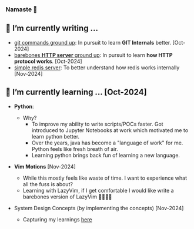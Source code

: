### Namaste 🙏



## 🔭 I’m currently writing ...
- [git commands ground up](https://github.com/ajaypremshankar/py-git): In pursuit to learn **GIT Internals** better. [Oct-2024]
- [barebones **HTTP server** ground up](https://github.com/ajaypremshankar/barebones-http-server): In pursuit to learn **how HTTP protocol works**. [Oct-2024]
- [simple redis server](https://github.com/ajaypremshankar/barebones-redis): To better understand how redis works internally [Nov-2024]



## 🌱 I’m currently learning ... [Oct-2024]
- **Python**:
  - Why?
    -  To improve my ability to write scripts/POCs faster. Got introduced to Jupyter Notebooks at work which motivated me to learn python better.
    -  Over the years, java has become a "language of work" for me. Python feels like fresh breath of air.
    -  Learning python brings back fun of learning a new language.
   
- **Vim Motions** [Nov-2024]
  - While this mostly feels like waste of time. I want to experience what all the fuss is about?
  - Learning with LazyVim, if I get comfortable I would like write a barebones version of LazyVim 🤞🏽🤞🏽
 
- System Design Concepts (by implementing the concepts) [Nov-2024]
  - Capturing my learnings [here](https://github.com/ajaypremshankar/building-barebones-systems)
<!--
**ajaypremshankar/ajaypremshankar** is a ✨ _special_ ✨ repository because its `README.md` (this file) appears on your GitHub profile.

Here are some ideas to get you started:

- 🔭 I’m currently working on ...
- 🌱 I’m currently learning ...
- 👯 I’m looking to collaborate on ...
- 🤔 I’m looking for help with ...
- 💬 Ask me about ...
- 📫 How to reach me: ...
- 😄 Pronouns: ...
- ⚡ Fun fact: ...
-->
